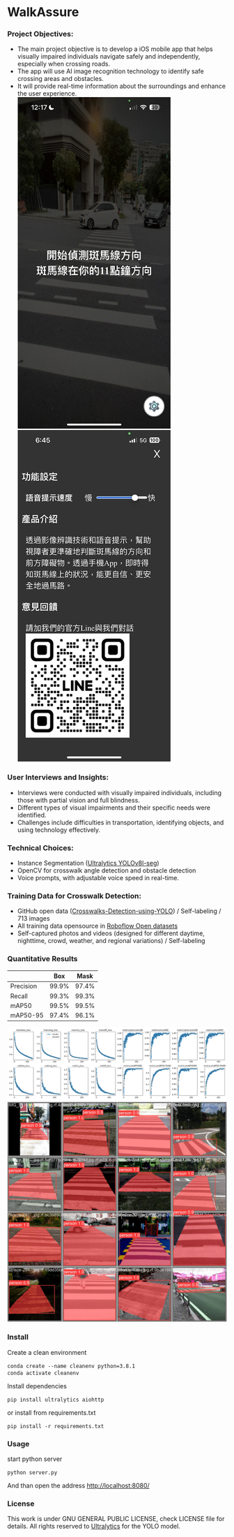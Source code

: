 WalkAssure
====

### Project Objectives:
* The main project objective is to develop a iOS mobile app that helps visually impaired individuals navigate safely and independently, especially when crossing roads.
* The app will use AI image recognition technology to identify safe crossing areas and obstacles.
* It will provide real-time information about the surroundings and enhance the user experience.
![screenshot-1](https://raw.githubusercontent.com/cochiachang/walkassure/main/images/screenshot-1.png)
![screenshot-2](https://raw.githubusercontent.com/cochiachang/walkassure/main/images/screenshot-2.jpg)

### User Interviews and Insights:
* Interviews were conducted with visually impaired individuals, including those with partial vision and full blindness.
* Different types of visual impairments and their specific needs were identified.
* Challenges include difficulties in transportation, identifying objects, and using technology effectively.

### Technical Choices:
* Instance Segmentation ([Ultralytics YOLOv8l-seg](https://github.com/ultralytics/ultralytics))
* OpenCV for crosswalk angle detection and obstacle detection
* Voice prompts, with adjustable voice speed in real-time.

### Training Data for Crosswalk Detection:
* GitHub open data ([Crosswalks-Detection-using-YOLO](https://github.com/xN1ckuz/Crosswalks-Detection-using-YOLO)) / Self-labeling / 713 images
* All training data opensource in [Roboflow Open datasets](https://universe.roboflow.com/project-wdkej/crosswalk2-jqjh4)
* Self-captured photos and videos (designed for different daytime, nighttime, crowd, weather, and regional variations) / Self-labeling

### Quantitative Results 
|                |Box               |Mask   |
|----------------|------------------|-----  |
|Precision       |99.9%             |97.4%  |        
|Recall          |99.3%             |99.3%  |       
|mAP50           |99.5%             |99.5%  |
|mAP50-95        |97.4%             |96.1%  |

![result](https://raw.githubusercontent.com/cochiachang/walkassure/main/images/results.png)
![predict status](https://raw.githubusercontent.com/cochiachang/walkassure/main/images/pred.jpg)

### Install
Create a clean environment
```
conda create --name cleanenv python=3.8.1
conda activate cleanenv
```
Install dependencies
```
pip install ultralytics aiohttp
```
or install from requirements.txt
```
pip install -r requirements.txt
```

### Usage
start python server
```
python server.py
```
And than open the address [http://localhost:8080/](http://localhost:8080/)
### License 
This work is under GNU GENERAL PUBLIC LICENSE, check LICENSE file for details. All rights reserved to [Ultralytics](https://github.com/ultralytics/ultralytics) for the YOLO model.
